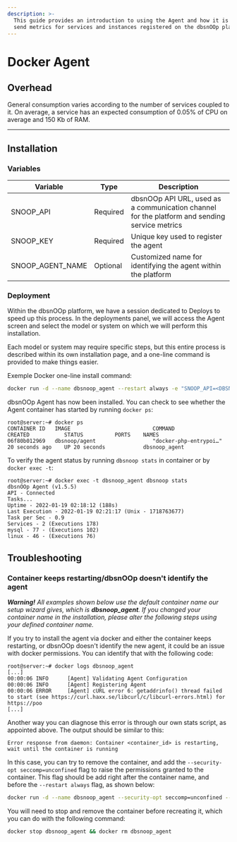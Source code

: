 ```yaml
---
description: >-
  This guide provides an introduction to using the Agent and how it is used to
  send metrics for services and instances registered on the dbsnOOp platform.
---
```


# Docker Agent
## Overhead

General consumption varies according to the number of services coupled to it. On average, a service has an expected consumption of 0.05% of CPU on average and 150 Kb of RAM.

***

## Installation <a href="#installation" id="installation"></a>

### Variables <a href="#deploy" id="deploy"></a>

| Variable           | Type     | Description                                                                                   |
| ------------------ | -------- | --------------------------------------------------------------------------------------------- |
| SNOOP\_API         | Required | dbsnOOp API URL, used as a communication channel for the platform and sending service metrics |
| SNOOP\_KEY         | Required | Unique key used to register the agent                                                         |
| SNOOP\_AGENT\_NAME | Optional | Customized name for identifying the agent within the platform                                 |



### Deployment

Within the dbsnOOp platform, we have a session dedicated to Deploys to speed up this process. In the deployments panel, we will access the Agent screen and select the model or system on which we will perform this installation.

Each model or system may require specific steps, but this entire process is described within its own installation page, and a one-line command is provided to make things easier.

Exemple Docker one-line install command:

```bash
docker run -d --name dbsnoop_agent --restart always -e "SNOOP_API=<DBSNOOP_API>" -e "SNOOP_KEY=<DBSNOOP_AGENT_KEY>" -e "SNOOP_AGENT_NAME=<AGENT_NAME>" dbsnoop/agent
```

dbsnOOp Agent has now been installed. You can check to see whether the Agent container has started by running `docker ps`:

```
root@server:~# docker ps
CONTAINER ID   IMAGE                          COMMAND                  CREATED           STATUS          PORTS    NAMES             
06f80b012969   dbsnoop/agent                  "docker-php-entrypoi…"   20 seconds ago    UP 20 seconds            dbsnoop_agent
```

To verify the agent status by running `dbsnoop stats` in container or by `docker exec -t`:

```
root@server:~# docker exec -t dbsnoop_agent dbsnoop stats
dbsnOOp Agent (v1.5.5)
API - Connected
Tasks...
Uptime - 2022-01-19 02:18:12 (188s)
Last Execution - 2022-01-19 02:21:17 (Unix - 1718763677)
Task per Sec - 0.9
Services - 2 (Executions 178)
mysql - 77 - (Executions 102)
linux - 46 - (Executions 76)
```

## Troubleshooting <a href="#troubleshooting" id="troubleshooting"></a>

### Container keeps restarting/dbsnOOp doesn't identify the agent <a href="#issue001" id="issue001"></a>

***Warning!** All examples shown below use the default container name our setup wizard gives, which is **dbsnoop_agent**. If you changed your container name in the installation, please alter the following steps using your defined container name.*

If you try to install the agent via docker and either the container keeps restarting, or dbsnOOp doesn't identify the new agent, it could be an issue with docker permissions. You can identify that with the following code:

```
root@server:~# docker logs dbsnoop_agent
[...]
00:00:06 INFO      [Agent] Validating Agent Configuration
00:00:06 INFO      [Agent] Registering Agent
00:00:06 ERROR     [Agent] cURL error 6: getaddrinfo() thread failed to start (see https://curl.haxx.se/libcurl/c/libcurl-errors.html) for https://poo
[...]
```

Another way you can diagnose this error is through our own stats script, as appointed above. The output should be similar to this:

```
Error response from daemon: Container <container_id> is restarting, wait until the container is running
```

In this case, you can try to remove the container, and add the `--security-opt seccomp=unconfined` flag to raise the permissions granted to the container. This flag should be add right after the container name, and before the `--restart always` flag, as shown below:

```bash
docker run -d --name dbsnoop_agent --security-opt seccomp=unconfined --restart always -e "SNOOP_API=<DBSNOOP_API>" -e "SNOOP_KEY=<DBSNOOP_AGENT_KEY>" -e "SNOOP_AGENT_NAME=<AGENT_NAME>" dbsnoop/agent
```

You will need to stop and remove the container before recreating it, which you can do with the following command:

```bash
docker stop dbsnoop_agent && docker rm dbsnoop_agent
```

